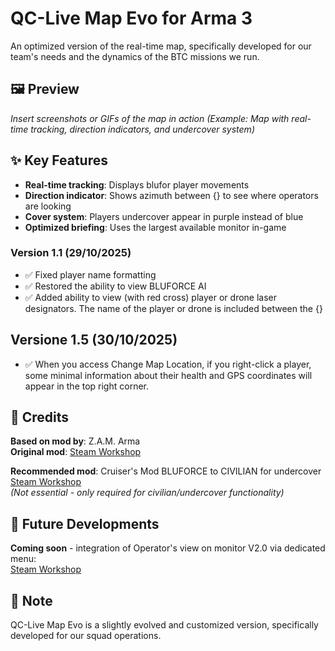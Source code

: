# QC-Live Map Evo for Arma 3

An optimized version of the real-time map, specifically developed for our team's needs and the dynamics of the BTC missions we run.

## 🖼️ Preview

*Insert screenshots or GIFs of the map in action*
*(Example: Map with real-time tracking, direction indicators, and undercover system)*

## ✨ Key Features

- **Real-time tracking**: Displays blufor player movements
- **Direction indicator**: Shows azimuth between {} to see where operators are looking
- **Cover system**: Players undercover appear in purple instead of blue
- **Optimized briefing**: Uses the largest available monitor in-game

### Version 1.1 (29/10/2025)
- ✅ Fixed player name formatting
- ✅ Restored the ability to view BLUFORCE AI
- ✅ Added ability to view (with red cross) player or drone laser designators. The name of the player or drone is included between the {}

## Versione 1.5 (30/10/2025)

- ✅ When you access Change Map Location, if you right-click a player, some minimal information about their health and GPS coordinates will appear in the top right corner.

## 🤝 Credits

**Based on mod by**: Z.A.M. Arma  
**Original mod**: [Steam Workshop](https://steamcommunity.com/sharedfiles/filedetails/?id=3018683365)

**Recommended mod**: Cruiser's Mod BLUFORCE to CIVILIAN for undercover  
[Steam Workshop](https://steamcommunity.com/sharedfiles/filedetails/?id=3595437256)  
*(Not essential - only required for civilian/undercover functionality)*

## 🚀 Future Developments

**Coming soon** - integration of Operator's view on monitor V2.0 via dedicated menu:  
[Steam Workshop](https://steamcommunity.com/sharedfiles/filedetails/?id=3595078376)

## 📝 Note

QC-Live Map Evo is a slightly evolved and customized version, specifically developed for our squad operations.
